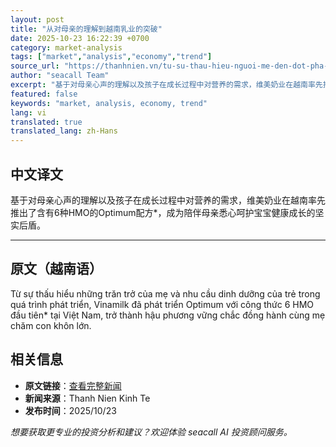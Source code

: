 ```yaml
---
layout: post
title: "从对母亲的理解到越南乳业的突破"
date: 2025-10-23 16:22:39 +0700
category: market-analysis
tags: ["market","analysis","economy","trend"]
source_url: "https://thanhnien.vn/tu-su-thau-hieu-nguoi-me-den-dot-pha-cua-nganh-sua-viet-nam-18525102314401636.htm"
author: "seacall Team"
excerpt: "基于对母亲心声的理解以及孩子在成长过程中对营养的需求，维美奶业在越南率先推出了含有6种HMO的Optimum配方*，成为陪伴母亲悉心呵护宝宝健康成长的坚实后盾。..."
featured: false
keywords: "market, analysis, economy, trend"
lang: vi
translated: true
translated_lang: zh-Hans
---
```


## 中文译文

基于对母亲心声的理解以及孩子在成长过程中对营养的需求，维美奶业在越南率先推出了含有6种HMO的Optimum配方*，成为陪伴母亲悉心呵护宝宝健康成长的坚实后盾。

---

## 原文（越南语）

Từ sự thấu hiểu những trăn trở của mẹ v&agrave; nhu cầu dinh dưỡng của trẻ trong qu&aacute; tr&igrave;nh ph&aacute;t triển, Vinamilk đ&atilde; ph&aacute;t triển Optimum với c&ocirc;ng thức 6 HMO đầu ti&ecirc;n* tại Việt Nam, trở th&agrave;nh hậu phương vững chắc đồng h&agrave;nh c&ugrave;ng mẹ chăm con kh&ocirc;n lớn.

## 相关信息

- **原文链接**：[查看完整新闻](https://thanhnien.vn/tu-su-thau-hieu-nguoi-me-den-dot-pha-cua-nganh-sua-viet-nam-18525102314401636.htm)
- **新闻来源**：Thanh Nien Kinh Te
- **发布时间**：2025/10/23

*想要获取更专业的投资分析和建议？欢迎体验 seacall AI 投资顾问服务。*